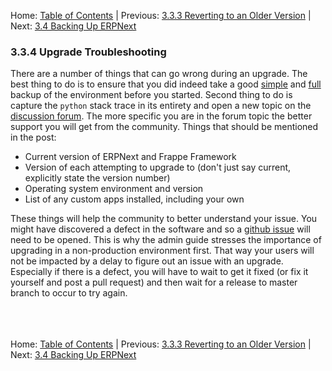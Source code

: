 Home: [Table of Contents](../ "Table of Contents") | Previous: [3.3.3 Reverting to an Older Version](revert "Reverting to an Older Version") | Next: [3.4 Backing Up ERPNext](backup "Backing Up ERPNext")

### 3.3.4 Upgrade Troubleshooting

There are a number of things that can go wrong during an upgrade. The best thing to do is to ensure that you did indeed take a good [simple](backup#Simple) and [full](backup#Full) backup of the environment before you started. Second thing to do is capture the `python` stack trace in its entirety and open a new topic on the [discussion forum](https://discuss.erpnext.com/c/bench). The more specific you are in the forum topic the better support you will get from the community.  Things that should be mentioned in the post:

* Current version of ERPNext and Frappe Framework
* Version of each attempting to upgrade to (don't just say current, explicitly state the version number)
* Operating system environment and version
* List of any custom apps installed, including your own

These things will help the community to better understand your issue. You might have discovered a defect in the software and so a [github issue](https://github.com/frappe/erpnext/issues) will need to be opened. This is why the admin guide stresses the importance of upgrading in a non-production environment first. That way your users will not be impacted by a delay to figure out an issue with an upgrade. Especially if there is a defect, you will have to wait to get it fixed (or fix it yourself and post a pull request) and then wait for a release to master branch to occur to try again.<br /><br /><br /><br />

Home: [Table of Contents](../ "Table of Contents") | Previous: [3.3.3 Reverting to an Older Version](revert "Reverting to an Older Version") | Next: [3.4 Backing Up ERPNext](backup "Backing Up ERPNext")
